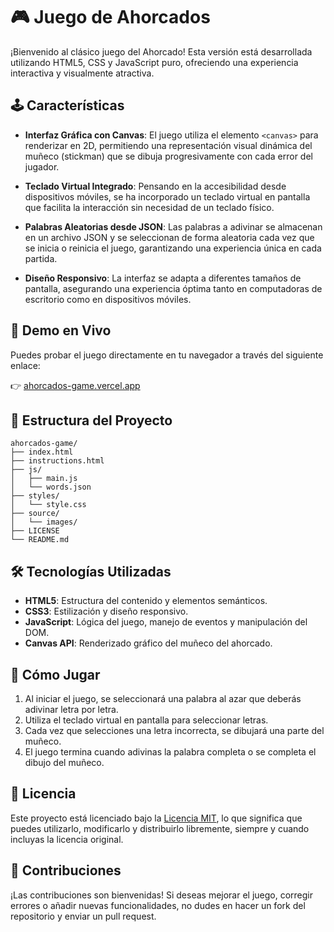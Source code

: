 # 🎮 Juego de Ahorcados

¡Bienvenido al clásico juego del Ahorcado! Esta versión está desarrollada utilizando HTML5, CSS y JavaScript puro, ofreciendo una experiencia interactiva y visualmente atractiva.

## 🕹️ Características

- **Interfaz Gráfica con Canvas**: El juego utiliza el elemento `<canvas>` para renderizar en 2D, permitiendo una representación visual dinámica del muñeco (stickman) que se dibuja progresivamente con cada error del jugador.

- **Teclado Virtual Integrado**: Pensando en la accesibilidad desde dispositivos móviles, se ha incorporado un teclado virtual en pantalla que facilita la interacción sin necesidad de un teclado físico.

- **Palabras Aleatorias desde JSON**: Las palabras a adivinar se almacenan en un archivo JSON y se seleccionan de forma aleatoria cada vez que se inicia o reinicia el juego, garantizando una experiencia única en cada partida.

- **Diseño Responsivo**: La interfaz se adapta a diferentes tamaños de pantalla, asegurando una experiencia óptima tanto en computadoras de escritorio como en dispositivos móviles.

## 🚀 Demo en Vivo

Puedes probar el juego directamente en tu navegador a través del siguiente enlace:

👉 [ahorcados-game.vercel.app](https://ahorcados-game.vercel.app)

## 📂 Estructura del Proyecto

```
ahorcados-game/
├── index.html
├── instructions.html
├── js/
│   ├── main.js
│   └── words.json
├── styles/
│   └── style.css
├── source/
│   └── images/
├── LICENSE
└── README.md
```

## 🛠️ Tecnologías Utilizadas

- **HTML5**: Estructura del contenido y elementos semánticos.
- **CSS3**: Estilización y diseño responsivo.
- **JavaScript**: Lógica del juego, manejo de eventos y manipulación del DOM.
- **Canvas API**: Renderizado gráfico del muñeco del ahorcado.

## 📌 Cómo Jugar

1. Al iniciar el juego, se seleccionará una palabra al azar que deberás adivinar letra por letra.
2. Utiliza el teclado virtual en pantalla para seleccionar letras.
3. Cada vez que selecciones una letra incorrecta, se dibujará una parte del muñeco.
4. El juego termina cuando adivinas la palabra completa o se completa el dibujo del muñeco.

## 📄 Licencia

Este proyecto está licenciado bajo la [Licencia MIT](LICENSE), lo que significa que puedes utilizarlo, modificarlo y distribuirlo libremente, siempre y cuando incluyas la licencia original.

## 🤝 Contribuciones

¡Las contribuciones son bienvenidas! Si deseas mejorar el juego, corregir errores o añadir nuevas funcionalidades, no dudes en hacer un fork del repositorio y enviar un pull request.
